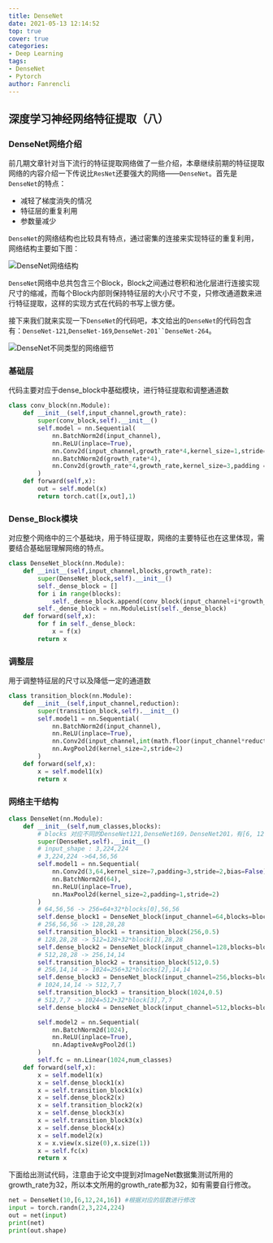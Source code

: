 ```yaml
---
title: DenseNet
date: 2021-05-13 12:14:52
top: true
cover: true
categories: 
- Deep Learning
tags:
- DenseNet
- Pytorch
author: Fanrencli
---
```


## 深度学习神经网络特征提取（八）

### DenseNet网络介绍

前几期文章针对当下流行的特征提取网络做了一些介绍，本章继续前期的特征提取网络的内容介绍一下传说比`ResNet`还要强大的网络——`DenseNet`。首先是`DenseNet`的特点：
- 减轻了梯度消失的情况
- 特征层的重复利用
- 参数量减少

`DenseNet`的网络结构也比较具有特点，通过密集的连接来实现特征的重复利用，网络结构主要如下图：

![DenseNet网络结构](http://39.106.34.39:4567/_20210513122750.png)

`DenseNet`网络中总共包含三个Block，Block之间通过卷积和池化层进行连接实现尺寸的缩减，而每个Block内部则保持特征层的大小尺寸不变，只修改通道数来进行特征提取，这样的实现方式在代码的书写上很方便。

接下来我们就来实现一下`DenseNet`的代码吧，本文给出的`DenseNet`的代码包含有：`DenseNet-121`,`DenseNet-169`,`DenseNet-201``DenseNet-264`。

![DenseNet不同类型的网络细节](http://39.106.34.39:4567/_20210513123403.png)

### 基础层
代码主要对应于dense_block中基础模块，进行特征提取和调整通道数
```python
class conv_block(nn.Module):
    def __init__(self,input_channel,growth_rate):
        super(conv_block,self).__init__()
        self.model = nn.Sequential(
            nn.BatchNorm2d(input_channel),
            nn.ReLU(inplace=True),
            nn.Conv2d(input_channel,growth_rate*4,kernel_size=1,stride=1,bias=False),
            nn.BatchNorm2d(growth_rate*4),
            nn.Conv2d(growth_rate*4,growth_rate,kernel_size=3,padding =1,stride=1,bias=False)
        )
    def forward(self,x):
        out = self.model(x)
        return torch.cat([x,out],1)
```

### Dense_Block模块 
对应整个网络中的三个基础块，用于特征提取，网络的主要特征也在这里体现，需要结合基础层理解网络的特点。
```python 
class DenseNet_block(nn.Module):
    def __init__(self,input_channel,blocks,growth_rate):
        super(DenseNet_block,self).__init__()
        self._dense_block = []
        for i in range(blocks):
            self._dense_block.append(conv_block(input_channel+i*growth_rate,growth_rate))
        self._dense_block = nn.ModuleList(self._dense_block)
    def forward(self,x):
        for f in self._dense_block:
            x = f(x)
        return x

```
### 调整层
用于调整特征层的尺寸以及降低一定的通道数
```python 
class transition_block(nn.Module):
    def __init__(self,input_channel,reduction):
        super(transition_block,self).__init__()
        self.model1 = nn.Sequential(
            nn.BatchNorm2d(input_channel),
            nn.ReLU(inplace=True),
            nn.Conv2d(input_channel,int(math.floor(input_channel*reduction)),kernel_size=1,stride=1,bias=False),
            nn.AvgPool2d(kernel_size=2,stride=2)
        )
    def forward(self,x):
        x = self.model1(x)
        return x

```
### 网络主干结构
```python 
class DenseNet(nn.Module):
    def __init__(self,num_classes,blocks):
        # blocks 对应不同的DenseNet121,DenseNet169，DenseNet201，有[6, 12, 24, 16],[6, 12, 32, 32],[6, 12, 48, 32]
        super(DenseNet,self).__init__()
        # input_shape : 3,224,224
        # 3,224,224 ->64,56,56
        self.model1 = nn.Sequential(
            nn.Conv2d(3,64,kernel_size=7,padding=3,stride=2,bias=False),
            nn.BatchNorm2d(64),
            nn.ReLU(inplace=True),
            nn.MaxPool2d(kernel_size=2,padding=1,stride=2)
        )
        # 64,56,56 -> 256=64+32*blocks[0],56,56
        self.dense_block1 = DenseNet_block(input_channel=64,blocks=blocks[0],growth_rate=32)
        # 256,56,56 -> 128,28,28
        self.transition_block1 = transition_block(256,0.5)
        # 128,28,28 -> 512=128+32*block[1],28,28
        self.dense_block2 = DenseNet_block(input_channel=128,blocks=blocks[1],growth_rate=32)
        # 512,28,28 -> 256,14,14
        self.transition_block2 = transition_block(512,0.5)
        # 256,14,14 -> 1024=256+32*blocks[2],14,14
        self.dense_block3 = DenseNet_block(input_channel=256,blocks=blocks[2],growth_rate=32)
        # 1024,14,14 -> 512,7,7
        self.transition_block3 = transition_block(1024,0.5)
        # 512,7,7 -> 1024=512+32*block[3],7,7
        self.dense_block4 = DenseNet_block(input_channel=512,blocks=blocks[3],growth_rate=32)

        self.model2 = nn.Sequential(
            nn.BatchNorm2d(1024),
            nn.ReLU(inplace=True),
            nn.AdaptiveAvgPool2d(1)
        )
        self.fc = nn.Linear(1024,num_classes)
    def forward(self,x):
        x = self.model1(x)
        x = self.dense_block1(x)
        x = self.transition_block1(x)
        x = self.dense_block2(x)
        x = self.transition_block2(x)
        x = self.dense_block3(x)
        x = self.transition_block3(x)
        x = self.dense_block4(x)
        x = self.model2(x)
        x = x.view(x.size(0),x.size(1))
        x = self.fc(x)
        return x
```
下面给出测试代码，注意由于论文中提到对ImageNet数据集测试所用的growth_rate为32，所以本文所用的growth_rate都为32，如有需要自行修改。
```python 
net = DenseNet(10,[6,12,24,16]) #根据对应的层数进行修改
input = torch.randn(2,3,224,224)
out = net(input)
print(net)
print(out.shape)
```


